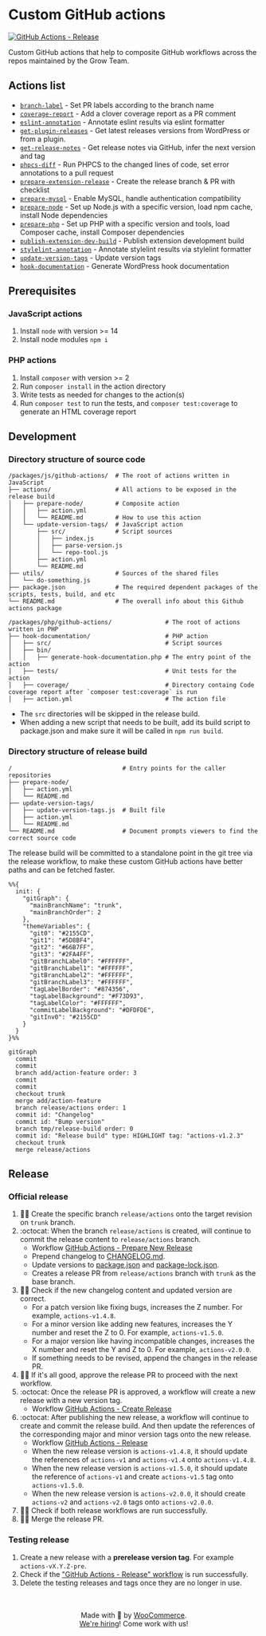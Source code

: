 # Custom GitHub actions

[![GitHub Actions - Release](https://github.com/woocommerce/grow/actions/workflows/github-actions-release.yml/badge.svg)](https://github.com/woocommerce/grow/actions/workflows/github-actions-release.yml)

Custom GitHub actions that help to composite GitHub workflows across the repos maintained by the Grow Team.

## Actions list

- [`branch-label`](actions/branch-label) - Set PR labels according to the branch name
- [`coverage-report`](actions/coverage-report) - Add a clover coverage report as a PR comment
- [`eslint-annotation`](actions/eslint-annotation) - Annotate eslint results via eslint formatter
- [`get-plugin-releases`](actions/get-plugin-releases) - Get latest releases versions from WordPress or from a plugin.
- [`get-release-notes`](actions/get-release-notes) - Get release notes via GitHub, infer the next version and tag
- [`phpcs-diff`](actions/phpcs-diff) - Run PHPCS to the changed lines of code, set error annotations to a pull request
- [`prepare-extension-release`](actions/prepare-extension-release) - Create the release branch & PR with checklist
- [`prepare-mysql`](actions/prepare-mysql) - Enable MySQL, handle authentication compatibility
- [`prepare-node`](actions/prepare-node) - Set up Node.js with a specific version, load npm cache, install Node dependencies
- [`prepare-php`](actions/prepare-php) - Set up PHP with a specific version and tools, load Composer cache, install Composer dependencies
- [`publish-extension-dev-build`](actions/publish-extension-dev-build) - Publish extension development build
- [`stylelint-annotation`](actions/stylelint-annotation) - Annotate stylelint results via stylelint formatter
- [`update-version-tags`](actions/update-version-tags) - Update version tags
- [`hook-documentation`](/packages/php/github-actions/hook-documentation) - Generate WordPress hook documentation

## Prerequisites

### JavaScript actions

1. Install `node` with version >= 14
1. Install node modules `npm i`

### PHP actions

1. Install `composer` with version >= 2
1. Run `composer install` in the action directory
1. Write tests as needed for changes to the action(s)
1. Run `composer test` to run the tests, and `composer test:coverage` to generate an HTML coverage report

## Development

### Directory structure of source code

```
/packages/js/github-actions/  # The root of actions written in JavaScript
├── actions/                  # All actions to be exposed in the release build
│   ├── prepare-node/         # Composite action
│   │   ├── action.yml
│   │   └── README.md         # How to use this action
│   └── update-version-tags/  # JavaScript action
│       ├── src/              # Script sources
│       │   ├── index.js
│       │   ├── parse-version.js
│       │   └── repo-tool.js
│       ├── action.yml
│       └── README.md
├── utils/                    # Sources of the shared files
│   └── do-something.js
├── package.json              # The required dependent packages of the scripts, tests, build, and etc
└── README.md                 # The overall info about this Github actions package

/packages/php/github-actions/               # The root of actions written in PHP
├── hook-documentation/                     # PHP action
│   ├── src/                                # Script sources
│   ├── bin/
│   │   ├── generate-hook-documentation.php # The entry point of the action
│   ├── tests/                              # Unit tests for the action
│   ├── coverage/                           # Directory containg Code coverage report after `composer test:coverage` is run
│   ├── action.yml                          # The action file
```

- The `src` directories will be skipped in the release build.
- When adding a new script that needs to be built, add its build script to package.json and make sure it will be called in `npm run build`.

### Directory structure of release build

```
/                               # Entry points for the caller repositories
├── prepare-node/
│   ├── action.yml
│   └── README.md
├── update-version-tags/
│   ├── update-version-tags.js  # Built file
│   ├── action.yml
│   └── README.md
└── README.md                   # Document prompts viewers to find the correct source code
```

The release build will be committed to a standalone point in the git tree via the release workflow, to make these custom GitHub actions have better paths and can be fetched faster.

```mermaid
%%{
  init: {
    "gitGraph": {
      "mainBranchName": "trunk",
      "mainBranchOrder": 2
    },
    "themeVariables": {
      "git0": "#2155CD",
      "git1": "#5D8BF4",
      "git2": "#66B7FF",
      "git3": "#2FA4FF",
      "gitBranchLabel0": "#FFFFFF",
      "gitBranchLabel1": "#FFFFFF",
      "gitBranchLabel2": "#FFFFFF",
      "gitBranchLabel3": "#FFFFFF",
      "tagLabelBorder": "#874356",
      "tagLabelBackground": "#F73D93",
      "tagLabelColor": "#FFFFFF",
      "commitLabelBackground": "#DFDFDE",
      "gitInv0": "#2155CD"
    }
  }
}%%

gitGraph
  commit
  commit
  branch add/action-feature order: 3
  commit
  commit
  checkout trunk
  merge add/action-feature
  branch release/actions order: 1
  commit id: "Changelog"
  commit id: "Bump version"
  branch tmp/release-build order: 0
  commit id: "Release build" type: HIGHLIGHT tag: "actions-v1.2.3"
  checkout trunk
  merge release/actions

```

## Release

### Official release

1. :technologist: Create the specific branch `release/actions` onto the target revision on `trunk` branch.
1. :octocat: When the branch `release/actions` is created, will continue to commit the release content to `release/actions` branch.
   - Workflow [GitHub Actions - Prepare New Release](https://github.com/woocommerce/grow/actions/workflows/github-actions-prepare-release.yml)
   - Prepend changelog to [CHANGELOG.md](CHANGELOG.md).
   - Update versions to [package.json](package.json) and [package-lock.json](package-lock.json).
   - Creates a release PR from `release/actions` branch with `trunk` as the base branch.
1. :technologist: Check if the new changelog content and updated version are correct.
   - For a patch version like fixing bugs, increases the Z number. For example, `actions-v1.4.8`.
   - For a minor version like adding new features, increases the Y number and reset the Z to 0. For example, `actions-v1.5.0`.
   - For a major version like having incompatible changes, increases the X number and reset the Y and Z to 0. For example, `actions-v2.0.0`.
   - If something needs to be revised, append the changes in the release PR.
1. :technologist: If it's all good, approve the release PR to proceed with the next workflow.
1. :octocat: Once the release PR is approved, a workflow will create a new release with a new version tag.
   - Workflow [GitHub Actions - Create Release](https://github.com/woocommerce/grow/actions/workflows/github-actions-create-release.yml)
1. :octocat: After publishing the new release, a workflow will continue to create and commit the release build. And then update the references of the corresponding major and minor version tags onto the new release.
   - Workflow [GitHub Actions - Release](https://github.com/woocommerce/grow/actions/workflows/github-actions-release.yml)
   - When the new release version is `actions-v1.4.8`, it should update the references of `actions-v1` and `actions-v1.4` onto `actions-v1.4.8`.
   - When the new release version is `actions-v1.5.0`, it should update the reference of `actions-v1` and create `actions-v1.5` tag onto `actions-v1.5.0`.
   - When the new release version is `actions-v2.0.0`, it should create `actions-v2` and `actions-v2.0` tags onto `actions-v2.0.0`.
1. :technologist: Check if both release workflows are run successfully.
1. :technologist: Merge the release PR.

### Testing release

1. Create a new release with a **prerelease version tag**. For example `actions-vX.Y.Z-pre`.
1. Check if the ["GitHub Actions - Release" workflow](https://github.com/woocommerce/grow/actions/workflows/github-actions-release.yml) is run successfully.
1. Delete the testing releases and tags once they are no longer in use.

<p align="center">
	<br/><br/>
	Made with 💜 by <a href="https://woocommerce.com/">WooCommerce</a>.<br/>
	<a href="https://woocommerce.com/careers/">We're hiring</a>! Come work with us!
</p>
